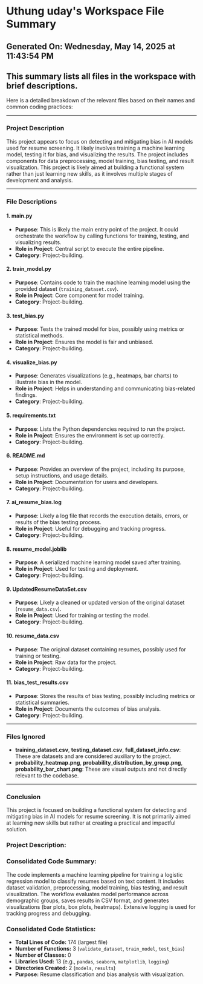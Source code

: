 # Uthung uday's Workspace File Summary
## Generated On: Wednesday, May 14, 2025 at 11:43:54 PM
This summary lists all files in the workspace with brief descriptions.
---
Here is a detailed breakdown of the relevant files based on their names and common coding practices:

---

### **Project Description**
This project appears to focus on detecting and mitigating bias in AI models used for resume screening. It likely involves training a machine learning model, testing it for bias, and visualizing the results. The project includes components for data preprocessing, model training, bias testing, and result visualization. This project is likely aimed at building a functional system rather than just learning new skills, as it involves multiple stages of development and analysis.

---

### **File Descriptions**

#### **1. main.py**
- **Purpose**: This is likely the main entry point of the project. It could orchestrate the workflow by calling functions for training, testing, and visualizing results.
- **Role in Project**: Central script to execute the entire pipeline.
- **Category**: Project-building.

#### **2. train_model.py**
- **Purpose**: Contains code to train the machine learning model using the provided dataset (`training_dataset.csv`).
- **Role in Project**: Core component for model training.
- **Category**: Project-building.

#### **3. test_bias.py**
- **Purpose**: Tests the trained model for bias, possibly using metrics or statistical methods.
- **Role in Project**: Ensures the model is fair and unbiased.
- **Category**: Project-building.

#### **4. visualize_bias.py**
- **Purpose**: Generates visualizations (e.g., heatmaps, bar charts) to illustrate bias in the model.
- **Role in Project**: Helps in understanding and communicating bias-related findings.
- **Category**: Project-building.

#### **5. requirements.txt**
- **Purpose**: Lists the Python dependencies required to run the project.
- **Role in Project**: Ensures the environment is set up correctly.
- **Category**: Project-building.

#### **6. README.md**
- **Purpose**: Provides an overview of the project, including its purpose, setup instructions, and usage details.
- **Role in Project**: Documentation for users and developers.
- **Category**: Project-building.

#### **7. ai_resume_bias.log**
- **Purpose**: Likely a log file that records the execution details, errors, or results of the bias testing process.
- **Role in Project**: Useful for debugging and tracking progress.
- **Category**: Project-building.

#### **8. resume_model.joblib**
- **Purpose**: A serialized machine learning model saved after training.
- **Role in Project**: Used for testing and deployment.
- **Category**: Project-building.

#### **9. UpdatedResumeDataSet.csv**
- **Purpose**: Likely a cleaned or updated version of the original dataset (`resume_data.csv`).
- **Role in Project**: Used for training or testing the model.
- **Category**: Project-building.

#### **10. resume_data.csv**
- **Purpose**: The original dataset containing resumes, possibly used for training or testing.
- **Role in Project**: Raw data for the project.
- **Category**: Project-building.

#### **11. bias_test_results.csv**
- **Purpose**: Stores the results of bias testing, possibly including metrics or statistical summaries.
- **Role in Project**: Documents the outcomes of bias analysis.
- **Category**: Project-building.

---

### **Files Ignored**
- **training_dataset.csv**, **testing_dataset.csv**, **full_dataset_info.csv**: These are datasets and are considered auxiliary to the project.
- **probability_heatmap.png**, **probability_distribution_by_group.png**, **probability_bar_chart.png**: These are visual outputs and not directly relevant to the codebase.

---

### **Conclusion**
This project is focused on building a functional system for detecting and mitigating bias in AI models for resume screening. It is not primarily aimed at learning new skills but rather at creating a practical and impactful solution. 
### Project Description:
 ### Consolidated Code Summary:
The code implements a machine learning pipeline for training a logistic regression model to classify resumes based on text content. It includes dataset validation, preprocessing, model training, bias testing, and result visualization. The workflow evaluates model performance across demographic groups, saves results in CSV format, and generates visualizations (bar plots, box plots, heatmaps). Extensive logging is used for tracking progress and debugging.

### Consolidated Code Statistics:
- **Total Lines of Code:** 174 (largest file)
- **Number of Functions:** 3 (`validate_dataset`, `train_model`, `test_bias`)
- **Number of Classes:** 0
- **Libraries Used:** 13 (e.g., `pandas`, `seaborn`, `matplotlib`, `logging`)
- **Directories Created:** 2 (`models`, `results`)
- **Purpose:** Resume classification and bias analysis with visualization.

